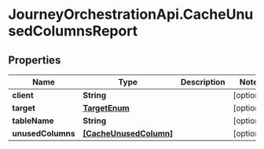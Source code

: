 # JourneyOrchestrationApi.CacheUnusedColumnsReport

## Properties

Name | Type | Description | Notes
------------ | ------------- | ------------- | -------------
**client** | **String** |  | [optional] 
**target** | [**TargetEnum**](TargetEnum.md) |  | [optional] 
**tableName** | **String** |  | [optional] 
**unusedColumns** | [**[CacheUnusedColumn]**](CacheUnusedColumn.md) |  | [optional] 


